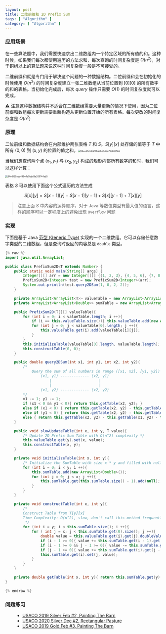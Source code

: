 ```yaml
---
layout: post
title: 二维前缀和 2D Prefix Sum
tags: [ "Algorithm" ]
category: [ "Algorithm" ]
---
```


### 应用场景

在一些算法题中，我们需要快速求出二维数组内一个特定区域的所有值的和。这种时候，如果我们每次都使用遍历的方法求和，每次查询的时间复杂度是 $O(n^2)$，对于铜组以上的算法题来说这种时间复杂度一般是不可接受的。

二维前缀和就是专门用于解决这个问题的一种数据结构。二位前缀和会在初始化的时候使用 $O(n^2)$ 的时间复杂度建立一张二维数组从当前位置到 $[0][0]$ 的所有数字的和的表格。当初始化完成后，每次 $query$ 操作只需要 $O(1)$ 的时间复杂度就可以完成。

⚠ 注意这种数据结构并不适合在二维数组需要大量更新的情况下使用，因为二位前缀和数组每次更新需要重新构造从更新位置开始的所有表格。每次更改的时间复杂度是 $O(n^2)$

### 原理

二位前缀和数据结构会在内部维护两张表格 $T$ 和 $S$。$S[y][x]$ 处存储的值等于 $T$ 中所有 $(0, 0)$ 到 $(x, y)$ 的位置的值之和。<img src="http://markdown-img-1304853431.cosgz.myqcloud.com/20210527100019.jpg" alt="04eed1e3dc29fba7bb34be79cb605bb" style="zoom:50%;" />

当我们想查询两个点 $(x_1, y_1)$  与 $(x_2, y_2)$ 构成的矩形内部所有数字的和时，我们可以这样计算：

<img src="http://markdown-img-1304853431.cosgz.myqcloud.com/20210527101837.jpg" alt="84e8f29abc499e4d5bbd3e209144ab5" style="zoom:50%;" />

表格 $S$ 可以使用下面这个公式遍历的方法生成

$$
S[x][y] = S[x - 1][y] - S[x - 1][y - 1] + S[x][y - 1] + T[x][y]
$$

> 注意上面 $S$ 中内容的运算顺序，对于 Java 等数值类型有最大值的语言，这样的顺序可以一定程度上的避免出现 `Overflow` 问题

### 实现

下面是基于 Java [范型 (Generic Type)](https://docs.oracle.com/javase/tutorial/java/generics/types.html) 实现的一个二维数组。它可以存储任意数字类型的二维数组，但是查询时返回的内容总是 `double` 类型。

```java
{% raw %}
import java.util.ArrayList;

public class PrefixSum2D<T extends Number> {
    public static void main(String[] args) {
        Integer[][] arr = new Integer[][] {{1, 2, 3}, {4, 5, 6}, {7, 8, 9}};
        PrefixSum2D<Integer> test = new PrefixSum2D<Integer>(arr);
        System.out.println(test.query2DSum(1, 0, 2, 2));
    }

    private ArrayList<ArrayList<T>> valueTable = new ArrayList<ArrayList<T>>();
    private ArrayList<ArrayList<Double>> sumTable = new ArrayList<ArrayList<Double>>();

    public PrefixSum2D(T[][] valueTable){
        for (int i = 0; i < valueTable.length; i ++){
            if (i == this.valueTable.size()){ this.valueTable.add(new ArrayList<T>()); }
            for (int j = 0; j < valueTable[0].length; j ++){
                this.valueTable.get(i).add(valueTable[i][j]);
            }
        }
        this.initializeTable(valueTable[0].length, valueTable.length);
        this.constructTable(0, 0);
    }

    public double query2DSum(int x1, int y1, int x2, int y2){
        /*
            Query the sum of all numbers in range ([x1, x2], [y1, y2]) with Time Complexity O(1)
                (x1, y1) ------------- (x2, y1)
                    |                     |
                    |                     |
                (x1, y2) ------------- (x2, y2)
        */
        x1 -= 1; y1 -= 1;
        if (x1 < 0 && y1 < 0){ return this.getTable(x2, y2); }
        else if (x1 < 0) { return this.getTable(x2, y2) - this.getTable(x2, y1); }
        else if (y1 < 0) { return this.getTable(x2, y2) - this.getTable(x1, y2); }
        else { return this.getTable(x2, y2) - this.getTable(x1, y2) - this.getTable(x2, y1) + this.getTable(x1, y1); }
    }

    public void slowUpdateTable(int x, int y, T value){
        /* Update 2D Prefix Sum Table with O(n^2) complexity */
        this.valueTable.get(y).set(x, value);
        this.constructTable(x, y);
    }

    private void initializeTable(int x, int y){
        /* Initialize the SumTable with size x * y and filled with null */
        for (int i = 0; i < y; i ++){
            this.sumTable.add(new ArrayList<Double>());
            for (int j = 0; j < x; j ++){
                this.sumTable.get(this.sumTable.size() - 1).add(null);
            }
        }
    }

    private void constructTable(int x, int y){
        /*
        Construct Table from T[y][x]
        Time Complexity: O(n^2), slow, don't call this method frequently
         */
        for (int i = y; i < this.sumTable.size(); i ++){
            for ( int j = x; j < this.sumTable.get(0).size(); j ++){
                double value = this.valueTable.get(i).get(j).doubleValue();
                if (i - 1 >= 0){ value += this.sumTable.get(i - 1).get(j); }
                if (i - 1 >= 0 && j - 1 >= 0){ value -= this.sumTable.get(i - 1).get(j - 1); }
                if (j - 1 >= 0){ value += this.sumTable.get(i).get(j - 1); }
                this.sumTable.get(i).set(j, value);
            }
        }
    }

    private double getTable(int x, int y){ return this.sumTable.get(y).get(x); }
}

{% endraw %}
```

### 问题练习

<ul class="time-vertical" style="margin-left: 32px;">
	<li><online></online><a href="http://www.usaco.org/index.php?page=viewproblem2&cpid=919">USACO 2019 Silver Feb #2, Painting The Barn</a></li>
	<li><online></online><a href="http://www.usaco.org/index.php?page=viewproblem2&cpid=1063">USACO 2020 Silver Dec #2, Rectangular Pasture</a></li>
    <li><online></online><a href="http://www.usaco.org/index.php?page=viewproblem2&cpid=923">USACO 2019 Gold Feb #3, Painting The Barn</a></li>
</ul>
